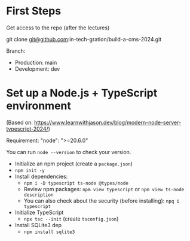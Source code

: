 # First Steps

Get access to the repo (after the lectures)

git clone git@github.com:in-tech-gration/build-a-cms-2024.git

Branch:
  - Production: main
  - Development: dev

# Set up a Node.js + TypeScript environment

(Based on: https://www.learnwithjason.dev/blog/modern-node-server-typescript-2024/)

Requirement: "node": ">=20.6.0"

You can run `node --version` to check your version.

- Initialize an npm project (create a `package.json`)
- `npm init -y`
- Install dependencies:
  - `npm i -D typescript ts-node @types/node`
  - Review npm packages: `npm view typescript` or `npm view ts-node description`
  - You can also check about the security (before installing): `npq i typescript`
- Initialize TypeScript
  - `npx tsc --init` (create `tsconfig.json`)
- Install SQLite3 dep
  - `npm install sqlite3`